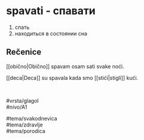 # spavati - спавати

1. спать  
2. находиться в состоянии сна

## Rečenice

[[obično|Obično]] spavam osam sati svake noći.

[[deca|Deca]] su spavala kada smo [[stići|stigli]] kući.

<br>

#vrsta/glagol  
#nivo/A1  

#tema/svakodnevica  
#tema/zdravlje  
#tema/porodica  
